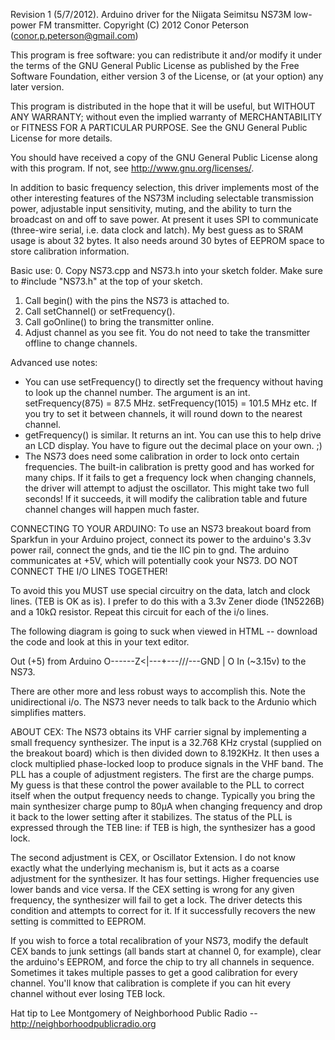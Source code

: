  Revision 1 (5/7/2012).
 Arduino driver for the Niigata Seimitsu NS73M low-power FM transmitter.
 Copyright (C) 2012 Conor Peterson (conor.p.peterson@gmail.com)

 This program is free software: you can redistribute it and/or modify
 it under the terms of the GNU General Public License as published by
 the Free Software Foundation, either version 3 of the License, or
 (at your option) any later version.
 
 This program is distributed in the hope that it will be useful,
 but WITHOUT ANY WARRANTY; without even the implied warranty of
 MERCHANTABILITY or FITNESS FOR A PARTICULAR PURPOSE.  See the
 GNU General Public License for more details.
 
 You should have received a copy of the GNU General Public License
 along with this program.  If not, see <http://www.gnu.org/licenses/>.
 
  
 In addition to basic frequency selection, this driver implements most of the other interesting features of the NS73M
 including selectable transmission power, adjustable input sensitivity, muting, and the ability to turn the broadcast
 on and off to save power. At present it uses SPI to communicate (three-wire serial, i.e. data clock and latch).
 My best guess as to SRAM usage is about 32 bytes. It also needs around 30 bytes of EEPROM space to store
 calibration information.
 
 Basic use:
 0. Copy NS73.cpp and NS73.h into your sketch folder. Make sure to #include "NS73.h" at the top of your sketch.
 1. Call begin() with the pins the NS73 is attached to.
 2. Call setChannel() or setFrequency().
 3. Call goOnline() to bring the transmitter online.
 4. Adjust channel as you see fit. You do not need to take the transmitter offline to change channels.
 
 Advanced use notes:
 - You can use setFrequency() to directly set the frequency without having to look up the channel number.
 The argument is an int. setFrequency(875) = 87.5 MHz. setFrequency(1015) = 101.5 MHz etc.
 If you try to set it between channels, it will round down to the nearest channel. 
 - getFrequency() is similar. It returns an int. You can use this to help drive an LCD display.
 You have to figure out the decimal place on your own. ;)
 - The NS73 does need some calibration in order to lock onto certain frequencies. The built-in calibration is
 pretty good and has worked for many chips. If it fails to get a frequency lock when changing channels, the
 driver will attempt to adjust the oscillator. This might take two full seconds! If it succeeds, it will
 modify the calibration table and future channel changes will happen much faster.

 CONNECTING TO YOUR ARDUINO:
 To use an NS73 breakout board from Sparkfun in your Arduino project, connect its power to the arduino's 3.3v
 power rail, connect the gnds, and tie the IIC pin to gnd. The arduino communicates at +5V, which will potentially
 cook your NS73. DO NOT CONNECT THE I/O LINES TOGETHER!
 
 To avoid this you MUST use special circuitry on the data, latch and clock lines. (TEB is OK as is).
 I prefer to do this with a 3.3v Zener diode (1N5226B) and a 10kΩ resistor. Repeat this circuit for each of the
 i/o lines.

 The following diagram is going to suck when viewed in HTML -- download the code and look at this in your text editor.
 
  Out (+5) from Arduino O------Z<|---+---/\/\/\---GND
                                 |
                                 O In (~3.15v) to the NS73.

 There are other more and less robust ways to accomplish this. Note the unidirectional i/o. The NS73 never needs
 to talk back to the Ardunio which simplifies matters.
 
 ABOUT CEX:
 The NS73 obtains its VHF carrier signal by implementing a small frequency synthesizer. The input is a 32.768 KHz
 crystal (supplied on the breakout board) which is then divided down to 8.192KHz. It then uses a clock multiplied
 phase-locked loop to produce signals in the VHF band. The PLL has a couple of adjustment registers. The first
 are the charge pumps. My guess is that these control the power available to the PLL to correct itself when the
 output frequency needs to change. Typically you bring the main synthesizer charge pump to 80µA when changing
 frequency and drop it back to the lower setting after it stabilizes. The status of the PLL is expressed through
 the TEB line: if TEB is high, the synthesizer has a good lock.
 
 The second adjustment is CEX, or Oscillator Extension. I do not know exactly what the underlying mechanism is,
 but it acts as a coarse adjustment for the synthesizer. It has four settings. Higher frequencies use lower bands
 and vice versa. If the CEX setting is wrong for any given frequency, the synthesizer will fail to get a lock.
 The driver detects this condition and attempts to correct for it. If it successfully recovers the new setting
 is committed to EEPROM.
 
 If you wish to force a total recalibration of your NS73, modify the default CEX bands to junk settings (all bands
 start at channel 0, for example), clear the arduino's EEPROM, and force the chip to try all channels in sequence.
 Sometimes it takes multiple passes to get a good calibration for every channel. You'll know that calibration is
 complete if you can hit every channel without ever losing TEB lock.

 Hat tip to Lee Montgomery of Neighborhood Public Radio -- http://neighborhoodpublicradio.org
